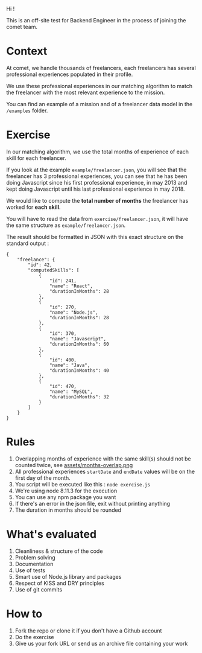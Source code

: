 Hi !

This is an off-site test for Backend Engineer in the process of joining the comet team.

# Context

At comet, we handle thousands of freelancers, each freelancers has several professional experiences populated in their profile.

We use these professional experiences in our matching algorithm to match the freelancer with the most relevant experience to the mission.

You can find an example of a mission and of a freelancer data model in the `/examples` folder.

# Exercise

In our matching algorithm, we use the total months of experience of each skill for each freelancer.

If you look at the example `example/freelancer.json`, you will see that the freelancer has 3 professional experiences, you can see that he has been doing Javascript since his first professional experience, in may 2013 and kept doing Javascript until his last professional experience in may 2018.

We would like to compute the **total number of months** the freelancer has worked for **each skill**.

You will have to read the data from `exercise/freelancer.json`, it will have the same structure as `example/freelancer.json`.

The result should be formatted in JSON with this exact structure on the standard output :

```
{
    "freelance": {
        "id": 42,
        "computedSkills": [
            {
                "id": 241,
                "name": "React",
                "durationInMonths": 28
            },
            {
                "id": 270,
                "name": "Node.js",
                "durationInMonths": 28
            },
            {
                "id": 370,
                "name": "Javascript",
                "durationInMonths": 60
            },
            {
                "id": 400,
                "name": "Java",
                "durationInMonths": 40
            },
            {
                "id": 470,
                "name": "MySQL",
                "durationInMonths": 32
            }
        ]
    }
}
```

# Rules

1. Overlapping months of experience with the same skill(s) should not be counted twice, see [assets/months-overlap.png](./assets/months-overlap.png)
2. All professional experiences `startDate` and `endDate` values will be on the first day of the month.
3. You script will be executed like this : `node exercise.js`
4. We're using node 8.11.3 for the execution
5. You can use any npm package you want
6. If there's an error in the json file, exit without printing anything
7. The duration in months should be rounded

# What's evaluated

1. Cleanliness & structure of the code
2. Problem solving
3. Documentation
4. Use of tests
5. Smart use of Node.js library and packages
6. Respect of KISS and DRY principles
7. Use of git commits

# How to

1. Fork the repo or clone it if you don't have a Github account
2. Do the exercise
3. Give us your fork URL or send us an archive file containing your work
